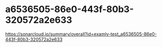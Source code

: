 # a6536505-86e0-443f-80b3-320572a2e633
https://sonarcloud.io/summary/overall?id=examly-test_a6536505-86e0-443f-80b3-320572a2e633
